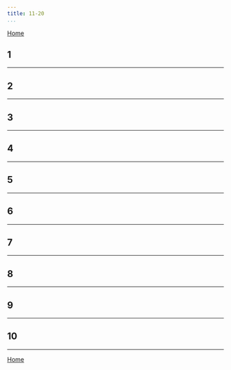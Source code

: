 ```yaml
---
title: 11-20
...
```


[Home](/greek) 

## 1



---

## 2



---

## 3



---

## 4



---

## 5



---

## 6



---

## 7



---

## 8



---

## 9



---

## 10



---

[Home](/greek) 
